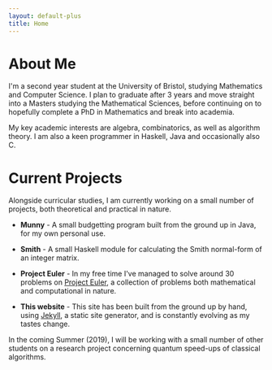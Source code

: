 ```yaml
---
layout: default-plus
title: Home
---
```


# About Me

I'm a second year student at the University of Bristol, studying Mathematics and Computer Science. I plan to graduate after 3 years and move straight into a Masters studying the Mathematical Sciences, before continuing on to hopefully complete a PhD in Mathematics and break into academia.

My key academic interests are algebra, combinatorics, as well as algorithm theory. I am also a keen programmer in Haskell, Java and occasionally also C.

# Current Projects

Alongside curricular studies, I am currently working on a small number of projects, both theoretical and practical in nature.

- **Munny** - A small budgetting program built from the ground up in Java, for my own personal use.

- **Smith** - A small Haskell module for calculating the Smith normal-form of an integer matrix.

- **Project Euler** - In my free time I've managed to solve around 30 problems on <a href="https://projecteuler.net/">Project Euler</a>, a collection of problems both mathematical and computational in nature.

- **This website** - This site has been built from the ground up by hand, using <a href="https://jekyllrb.com/">Jekyll</a>, a static site generator, and is constantly evolving as my tastes change.

In the coming Summer (2019), I will be working with a small number of other students on a research project concerning quantum speed-ups of classical algorithms.
